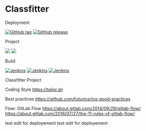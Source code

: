 # Classfitter

Deployment 

[![GitHub tag](https://img.shields.io/github/tag/classfitter/classfitter.svg?maxAge=2592000)]()
[![GitHub release](https://img.shields.io/github/release/classfitter/classfitter.svg?maxAge=2592000)]()

Project

[![](https://img.shields.io/github/issues-raw/classfitter/classfitter.svg?maxAge=2592000)]()
[![](https://img.shields.io/github/issues-pr-raw/classfitter/classfitter.svg?maxAge=2592000)]()

Build

[![Jenkins](https://img.shields.io/jenkins/s/https/shields:85414d2036dbf515979da3c07c791c81@dev.datatransparency.com/jenkins/Classfitter.svg)]()
[![Jenkins](https://img.shields.io/jenkins/t/https/shields:85414d2036dbf515979da3c07c791c81@dev.datatransparency.com/jenkins/Classfitter.svg)]()
[![Jenkins](https://img.shields.io/jenkins/c/https/shields:85414d2036dbf515979da3c07c791c81@dev.datatransparency.com/jenkins/Classfitter.svg)]()

Classfitter Project

Coding Style
https://tailor.sh

Best practices
https://github.com/futurice/ios-good-practices

Flow: GitLab Flow 
https://about.gitlab.com/2014/09/29/gitlab-flow/
https://about.gitlab.com/2016/07/27/the-11-rules-of-gitlab-flow/

test edit for deployement
test edit for deployement

